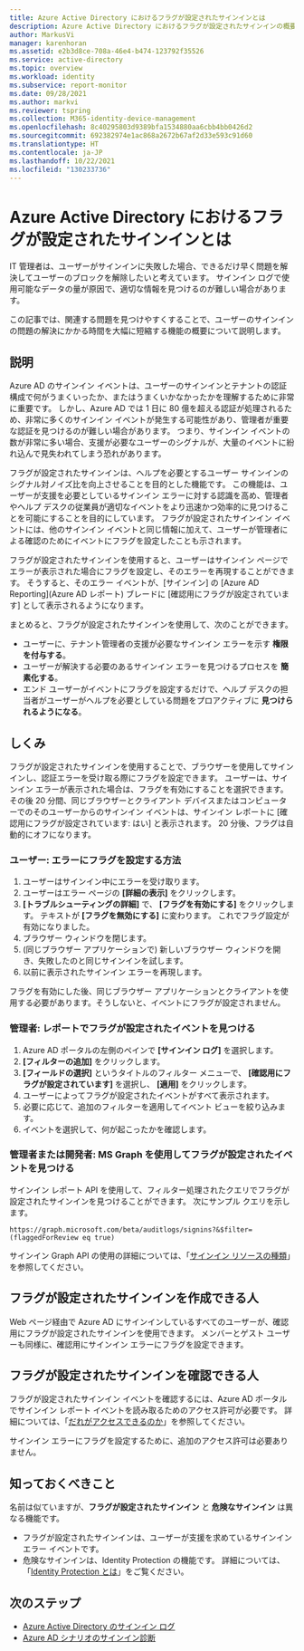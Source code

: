 ```yaml
---
title: Azure Active Directory におけるフラグが設定されたサインインとは
description: Azure Active Directory におけるフラグが設定されたサインインの概要について説明します。
author: MarkusVi
manager: karenhoran
ms.assetid: e2b3d8ce-708a-46e4-b474-123792f35526
ms.service: active-directory
ms.topic: overview
ms.workload: identity
ms.subservice: report-monitor
ms.date: 09/28/2021
ms.author: markvi
ms.reviewer: tspring
ms.collection: M365-identity-device-management
ms.openlocfilehash: 8c40295803d9389bfa1534880aa6cbb4bb0426d2
ms.sourcegitcommit: 692382974e1ac868a2672b67af2d33e593c91d60
ms.translationtype: HT
ms.contentlocale: ja-JP
ms.lasthandoff: 10/22/2021
ms.locfileid: "130233736"
---
```

# <a name="what-are-flagged-sign-ins-in-azure-active-directory"></a>Azure Active Directory におけるフラグが設定されたサインインとは

IT 管理者は、ユーザーがサインインに失敗した場合、できるだけ早く問題を解決してユーザーのブロックを解除したいと考えています。 サインイン ログで使用可能なデータの量が原因で、適切な情報を見つけるのが難しい場合があります。

この記事では、関連する問題を見つけやすくすることで、ユーザーのサインインの問題の解決にかかる時間を大幅に短縮する機能の概要について説明します。


## <a name="what-it-is"></a>説明

Azure AD のサインイン イベントは、ユーザーのサインインとテナントの認証構成で何がうまくいったか、またはうまくいかなかったかを理解するために非常に重要です。 しかし、Azure AD では 1 日に 80 億を超える認証が処理されるため、非常に多くのサインイン イベントが発生する可能性があり、管理者が重要な認証を見つけるのが難しい場合があります。 つまり、サインイン イベントの数が非常に多い場合、支援が必要なユーザーのシグナルが、大量のイベントに紛れ込んで見失われてしまう恐れがあります。

フラグが設定されたサインインは、ヘルプを必要とするユーザー サインインのシグナル対ノイズ比を向上させることを目的とした機能です。 この機能は、ユーザーが支援を必要としているサインイン エラーに対する認識を高め、管理者やヘルプ デスクの従業員が適切なイベントをより迅速かつ効率的に見つけることを可能にすることを目的にしています。 フラグが設定されたサインイン イベントには、他のサインイン イベントと同じ情報に加えて、ユーザーが管理者による確認のためにイベントにフラグを設定したことも示されます。
 
フラグが設定されたサインインを使用すると、ユーザーはサインイン ページでエラーが表示された場合にフラグを設定し、そのエラーを再現することができます。 そうすると、そのエラー イベントが、[サインイン] の [Azure AD Reporting]\(Azure AD レポート\) ブレードに [確認用にフラグが設定されています] として表示されるようになります。

まとめると、フラグが設定されたサインインを使用して、次のことができます。

- ユーザーに、テナント管理者の支援が必要なサインイン エラーを示す **権限を付与する**。
- ユーザーが解決する必要のあるサインイン エラーを見つけるプロセスを **簡素化する**。
- エンド ユーザーがイベントにフラグを設定するだけで、ヘルプ デスクの担当者がユーザーがヘルプを必要としている問題をプロアクティブに **見つけられるようになる**。

## <a name="how-it-works"></a>しくみ

フラグが設定されたサインインを使用することで、ブラウザーを使用してサインインし、認証エラーを受け取る際にフラグを設定できます。 ユーザーは、サインイン エラーが表示された場合は、フラグを有効にすることを選択できます。 その後 20 分間、同じブラウザーとクライアント デバイスまたはコンピューターでのそのユーザーからのサインイン イベントは、サインイン レポートに [確認用にフラグが設定されています: はい] と表示されます。 20 分後、フラグは自動的にオフになります。

### <a name="user-how-to-flag-an-error"></a>ユーザー: エラーにフラグを設定する方法

1. ユーザーはサインイン中にエラーを受け取ります。
2. ユーザーはエラー ページの **[詳細の表示]** をクリックします。
3. **[トラブルシューティングの詳細]** で、 **[フラグを有効にする]** をクリックします。 テキストが **[フラグを無効にする]** に変わります。 これでフラグ設定が有効になりました。
4. ブラウザー ウィンドウを閉じます。
5. (同じブラウザー アプリケーションで) 新しいブラウザー ウィンドウを開き、失敗したのと同じサインインを試します。 
6.  以前に表示されたサインイン エラーを再現します。

フラグを有効にした後、同じブラウザー アプリケーションとクライアントを使用する必要があります。そうしないと、イベントにフラグが設定されません。


### <a name="admin-find-flagged-events-in-reports"></a>管理者: レポートでフラグが設定されたイベントを見つける

1.  Azure AD ポータルの左側のペインで **[サインイン ログ]** を選択します。
2.  **[フィルターの追加]** をクリックします。
3.  **[フィールドの選択]** というタイトルのフィルター メニューで、 **[確認用にフラグが設定されています]** を選択し、 **[適用]** をクリックします。
4.  ユーザーによってフラグが設定されたイベントがすべて表示されます。
5.  必要に応じて、追加のフィルターを適用してイベント ビューを絞り込みます。
6.  イベントを選択して、何が起こったかを確認します。


### <a name="admin-or-developer-find-flagged-events-using-ms-graph"></a>管理者または開発者: MS Graph を使用してフラグが設定されたイベントを見つける

サインイン レポート API を使用して、フィルター処理されたクエリでフラグが設定されたサインインを見つけることができます。 次にサンプル クエリを示します。
 
`https://graph.microsoft.com/beta/auditlogs/signins?&$filter=(flaggedForReview eq true)`

サインイン Graph API の使用の詳細については、「[サインイン リソースの種類](/graph/api/resources/signin?view=graph-rest-1.0&preserve-view=true)」を参照してください。



 
## <a name="who-can-create-flagged-sign-ins"></a>フラグが設定されたサインインを作成できる人

Web ページ経由で Azure AD にサインインしているすべてのユーザーが、確認用にフラグが設定されたサインインを使用できます。 メンバーとゲスト ユーザーも同様に、確認用にサインイン エラーにフラグを設定できます。 

## <a name="who-can-review-flagged-sign-ins"></a>フラグが設定されたサインインを確認できる人

フラグが設定されたサインイン イベントを確認するには、Azure AD ポータルでサインイン レポート イベントを読み取るためのアクセス許可が必要です。 詳細については、「[だれがアクセスできるのか](concept-sign-ins.md#who-can-access-it)」を参照してください。


サインイン エラーにフラグを設定するために、追加のアクセス許可は必要ありません。


## <a name="what-you-should-know"></a>知っておくべきこと 

名前は似ていますが、**フラグが設定されたサインイン** と **危険なサインイン** は異なる機能です。

- フラグが設定されたサインインは、ユーザーが支援を求めているサインイン エラー イベントです。 
- 危険なサインインは、Identity Protection の機能です。 詳細については、「[Identity Protection とは](../identity-protection/overview-identity-protection.md)」をご覧ください。




## <a name="next-steps"></a>次のステップ

- [Azure Active Directory のサインイン ログ](concept-sign-ins.md)
- [Azure AD シナリオのサインイン診断](concept-sign-in-diagnostics-scenarios.md)

